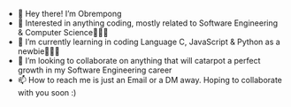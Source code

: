 - 👋 Hey there! I’m Obrempong
- 👀 Interested in anything coding, mostly related to Software Engineering & Computer Science👨🏼‍💻
- 🌱 I’m currently learning in coding Language C, JavaScript & Python as a newbie👨🏼‍💻
- 💞️ I’m looking to collaborate on anything that will catarpot a perfect growth in my Software Engineering career
- 📫 How to reach me is just an Email or a DM away. Hoping to collaborate with you soon :)

<!---
Obrempong12/Obrempong12 is a ✨ special ✨ repository because its `README.md` (this file) appears on your GitHub profile.
You can click the Preview link to take a look at your changes.
--->
